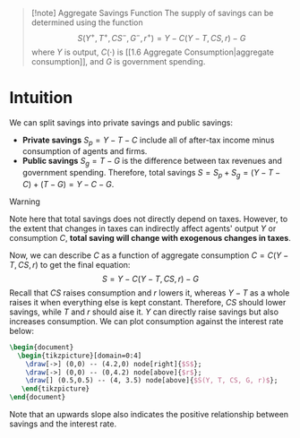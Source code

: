 >[!note] Aggregate Savings Function
>The supply of savings can be determined using the function
>$$S(Y^+, T^+, CS^-, G^-, r^+)=Y-C(Y-T, CS, r)-G$$
>where $Y$ is output, $C(\cdot)$ is [[1.6 Aggregate Consumption|aggregate consumption]], and $G$ is government spending.

# Intuition
We can split savings into private savings and public savings:
- **Private savings** $S_p=Y-T-C$  include all of after-tax income minus consumption of agents and firms.
- **Public savings** $S_g=T-G$ is the difference between tax revenues and government spending.
Therefore, total savings $S=S_p+S_g=(Y-T-C)+(T-G)=Y-C-G$. 

>[!warning] 
>Note here that total savings does not directly depend on taxes. However, to the extent that changes in taxes can indirectly affect agents' output $Y$ or consumption $C$, **total saving will change with exogenous changes in taxes**.

Now, we can describe $C$ as a function of aggregate consumption $C=C(Y-T, CS, r)$ to get the final equation:
$$S=Y-C(Y-T, CS,r)-G$$
Recall that $CS$ raises consumption and $r$ lowers it, whereas $Y-T$ as a whole raises it when everything else is kept constant. Therefore, $CS$ should lower savings, while $T$ and $r$ should aise it. $Y$ can directly raise savings but also increases consumption. We can plot consumption against the interest rate below:
```tikz
\begin{document}
  \begin{tikzpicture}[domain=0:4]
    \draw[->] (0,0) -- (4.2,0) node[right]{$S$};
    \draw[->] (0,0) -- (0,4.2) node[above]{$r$};
    \draw[] (0.5,0.5) -- (4, 3.5) node[above]{$S(Y, T, CS, G, r)$};
   \end{tikzpicture}
\end{document}
```
Note that an upwards slope also indicates the positive relationship between savings and the interest rate.